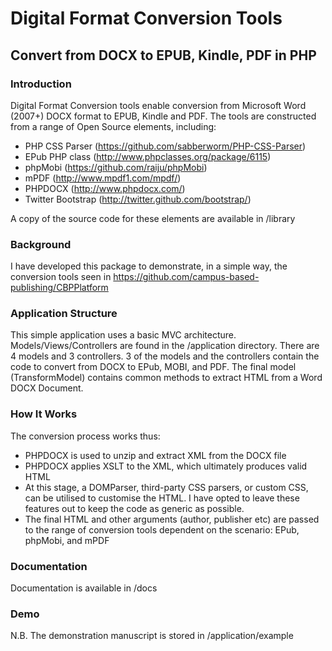 # Digital Format Conversion Tools 
## Convert from DOCX to EPUB, Kindle, PDF in PHP

### Introduction
Digital Format Conversion tools enable conversion from Microsoft Word (2007+) DOCX format to EPUB, Kindle and PDF.
The tools are constructed from a range of Open Source elements, including:
* PHP CSS Parser (https://github.com/sabberworm/PHP-CSS-Parser)
* EPub PHP class (http://www.phpclasses.org/package/6115)
* phpMobi (https://github.com/raiju/phpMobi)
* mPDF (http://www.mpdf1.com/mpdf/)
* PHPDOCX (http://www.phpdocx.com/)
* Twitter Bootstrap (http://twitter.github.com/bootstrap/)

A copy of the source code for these elements are available in /library

### Background
I have developed this package to demonstrate, in a simple way, the conversion tools seen in https://github.com/campus-based-publishing/CBPPlatform

### Application Structure
This simple application uses a basic MVC architecture. Models/Views/Controllers are found in the /application directory.
There are 4 models and 3 controllers. 3 of the models and the controllers contain the code to convert from DOCX to EPub, MOBI, and PDF.
The final model (TransformModel) contains common methods to extract HTML from a Word DOCX Document.

### How It Works
The conversion process works thus:
* PHPDOCX is used to unzip and extract XML from the DOCX file
* PHPDOCX applies XSLT to the XML, which ultimately produces valid HTML
* At this stage, a DOMParser, third-party CSS parsers, or custom CSS, can be utilised to customise the HTML. I have opted to leave these features out to keep the code as generic as possible.
* The final HTML and other arguments (author, publisher etc) are passed to the range of conversion tools dependent on the scenario: EPub, phpMobi, and mPDF

### Documentation
Documentation is available in /docs

### Demo
N.B. The demonstration manuscript is stored in /application/example